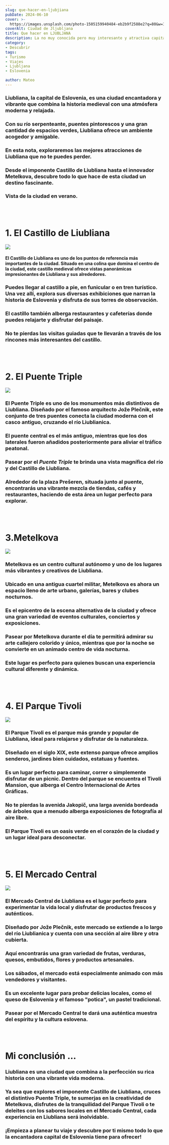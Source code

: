 ```yaml
---
slug: que-hacer-en-ljubjiana
pubDate: 2024-06-10
cover: >-
  https://images.unsplash.com/photo-1505159940484-eb2b9f2588e2?q=80&w=1470&auto=format&fit=crop&ixlib=rb-4.0.3&ixid=M3wxMjA3fDB8MHxwaG90by1wYWdlfHx8fGVufDB8fHx8fA%3D%3D
coverAlt: Ciudad de Jljubljana
title: Que hacer en LJUBLJANA
description: La no muy conocida pero muy interesante y atractiva capital de Eslovenia.
category: 
- Descubrir
tags:
- Turismo
- Viajes
- Ljubljana 
- Eslovenia

author: Mateo
---
```


### Liubliana, la capital de Eslovenia, es una ciudad encantadora y vibrante que combina la historia medieval con una atmósfera moderna y relajada. 

### Con su río serpenteante, puentes pintorescos y una gran cantidad de espacios verdes, Liubliana ofrece un ambiente acogedor y amigable. 

### En esta nota, exploraremos las mejores atracciones de Liubliana que no te puedes perder. 

### Desde el imponente Castillo de Liubliana hasta el innovador Metelkova, descubre todo lo que hace de esta ciudad un destino fascinante.

<h3>Vista de la ciudad en verano.</h3>

<br></br>

# 1. El Castillo de Liubliana

![](</img/Eslovenia/castillo liubliana.jpeg>)

#### El Castillo de Liubliana es uno de los puntos de referencia más importantes de la ciudad. Situado en una colina que domina el centro de la ciudad, este castillo medieval ofrece vistas panorámicas impresionantes de Liubliana y sus alrededores. 

### Puedes llegar al castillo a pie, en funicular o en tren turístico. Una vez allí, explora sus diversas exhibiciones que narran la historia de Eslovenia y disfruta de sus torres de observación. 

### El castillo también alberga restaurantes y cafeterías donde puedes relajarte y disfrutar del paisaje. 

### No te pierdas las visitas guiadas que te llevarán a través de los rincones más interesantes del castillo.

<br></br>

# 2. El Puente Triple

![](</img/Eslovenia/puente triple.jpeg>)

### **El Puente Triple** es uno de los monumentos **más distintivos de Liubliana**. Diseñado por el famoso arquitecto **Jože Plečnik**, este conjunto de **tres puentes** conecta la ciudad moderna con el casco antiguo, cruzando el río Liublianica. 

### El **puente central es el más antiguo**, mientras que los **dos laterales fueron añadidos posteriormente** para aliviar el tráfico peatonal. 

### Pasear por el *Puente Triple* te brinda una **vista magnífica del río** y del **Castillo de Liubliana**. 

### Alrededor de la **plaza Prešeren**, situada junto al puente, encontrarás una vibrante mezcla de tiendas, cafés y restaurantes, haciendo de esta área un **lugar perfecto para explorar**.

<br></br>

# 3.Metelkova

![](/img/Eslovenia/images.jpg)

### Metelkova es un centro cultural autónomo y uno de los lugares más vibrantes y creativos de Liubliana. 

### Ubicado en una antigua cuartel militar, Metelkova es ahora un espacio lleno de arte urbano, galerías, bares y clubes nocturnos. 

### Es el epicentro de la escena alternativa de la ciudad y ofrece una gran variedad de eventos culturales, conciertos y exposiciones. 

### Pasear por Metelkova durante el día te permitirá admirar su arte callejero colorido y único, mientras que por la noche se convierte en un animado centro de vida nocturna. 

### Este lugar es perfecto para quienes buscan una experiencia cultural diferente y dinámica.

<br></br>

# 4. El Parque Tivoli

![](</img/Eslovenia/parque tivoli.jpeg>)

### El Parque Tivoli es el parque más grande y popular de Liubliana, ideal para relajarse y disfrutar de la naturaleza. 

### Diseñado en el siglo XIX, este extenso parque ofrece amplios senderos, jardines bien cuidados, estatuas y fuentes. 

### Es un lugar perfecto para caminar, correr o simplemente disfrutar de un picnic. Dentro del parque se encuentra el Tivoli Mansion, que alberga el Centro Internacional de Artes Gráficas. 

### No te pierdas la avenida Jakopič, una larga avenida bordeada de árboles que a menudo alberga exposiciones de fotografía al aire libre.

### El Parque Tivoli es un oasis verde en el corazón de la ciudad y un lugar ideal para desconectar.

<br></br>

# 5. El Mercado Central

![](/img/Eslovenia/download.jpg)

### El Mercado Central de Liubliana es el lugar perfecto para experimentar la vida local y disfrutar de productos frescos y auténticos. 

### Diseñado por Jože Plečnik, este mercado se extiende a lo largo del río Liublianica y cuenta con una sección al aire libre y otra cubierta. 

### Aquí encontrarás una gran variedad de frutas, verduras, quesos, embutidos, flores y productos artesanales. 

### Los sábados, el mercado está especialmente animado con más vendedores y visitantes. 

### Es un excelente lugar para probar delicias locales, como el queso de Eslovenia y el famoso "potica", un pastel tradicional. 

### Pasear por el Mercado Central te dará una auténtica muestra del espíritu y la cultura eslovena.

<br></br>

# Mi conclusión ...

### **Liubliana** es una ciudad que combina a la perfección su **rica historia** con una vibrante vida moderna. 

### Ya sea que explores el imponente **Castillo de Liubliana**, cruces el distintivo **Puente Triple**, te sumerjas en la **creatividad de Metelkova**, disfrutes de la tranquilidad del **Parque Tivoli** o te deleites con los sabores locales en el **Mercado Central**, cada experiencia en **Liubliana** será inolvidable. 

### ¡Empieza a planear tu viaje y descubre por ti mismo todo lo que la encantadora capital de **Eslovenia** tiene para ofrecer!
